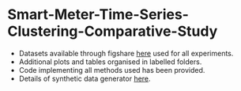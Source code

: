 # Smart-Meter-Time-Series-Clustering-Comparative-Study

- Datasets available through figshare [here](https://figshare.com/projects/Smart-Meter-Time-Series-Clustering-Comparative-Study/226320) used for all experiments.
- Additional plots and tables organised in labelled folders.
-  Code implementing all methods used has been provided.
-  Details of synthetic data generator [here](https://github.com/yerbles/Smart-Meter-Time-Series-Clustering-Comparative-Study/blob/main/Code/comparativestudycode/syntheticData.py).
